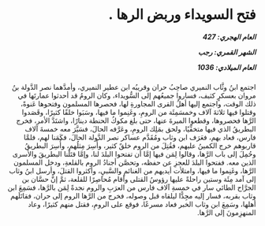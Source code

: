 <h1 dir="rtl">فتح السويداء وربض الرها .</h1>

<h5 dir="rtl">العام الهجري:  427

الشهر القمري: رجب

العام الميلادي: 1036</h5>

<p dir="rtl">اجتمع ابنُ وثَّاب النميري صاحِبُ حران وقريبُه ابن عطير النميري، وأمدَّهما نصر الدَّولة بنُ مروان بعسكرٍ كثيف، فساروا جميعُهم إلى السُّويداء، وكان الرومُ قد أحدثوا عمارتَها في ذلك الوقت، واجتمع إليها أهلُ القرى المجاورةِ لها، فحصرها المسلمون وفتحوها عَنوةً، وقتلوا فيها ثلاثةَ آلاف وخمسَمِئَة من الرومِ، وغَنِموا ما فيها، وسَبَوا خلقًا كثيرًا، وقَصَدوا الرَّها فحصروها، وقطعوا الميرةَ عنها، حتى بلغ مكوكُ الحنطة دينارًا، واشتَدَّ الأمر، فخرج البطريقُ الذي فيها متخفِّيًا، ولحق بمَلِك الرومِ، وعَرَّفه الحالَ، فسَيَّرَ معه خمسةَ آلاف فارس، فعاد بهم، فعَرَف ابن وثاب ومُقَدَّم عساكر نصر الدَّولة الحالَ، فكَمَنا لهم، فلمَّا قاربوهم خرج الكمينُ عليهم، فقُتِلَ من الروم خلقٌ كثير، وأُسِرَ مِثلُهم، وأُسِرَ البطريقُ وحُمِلَ إلى باب الرَّها، وقالوا لِمَن فيها إمَّا أن تفتحوا البلدَ لنا، وإمَّا قتَلْنا البطريقَ والأسرى الذين معه. ففتحوا البلدَ للعجزِ عن حفظه، وتحصَّن أجنادُ الروم بالقلعةِ، ودخل المسلمون الرَّها، وغَنِموا ما فيها، وامتلأت أيديهم من الغنائمِ والسَّبيِ، وأكثروا القتلَ، وأرسل ابنُ وثاب إلى آمد مِئَة وستين راحلةً عليها رؤوسُ القتلى وأقام مُحاصِرًا للقلعة، ثمَّ إنَّ حسَّان بن الجرَّاح الطائي سار في خمسةِ آلاف فارس من العرَبِ والروم نجدةً لِمَن بالرَّها، فسَمِعَ ابن وثاب بقربه، فسار إليه مجِدًّا ليلقاه قبل وصوله، فخرج من الرَّها الروم إلى حران، فقاتَلَهم أهلها، وسَمِعَ ابن وثاب الخبر فعاد مسرعًا، فوقع على الرومِ، فقتل منهم كثيرًا، وعاد المنهزِمونَ إلى الرَّها.</p></br>
